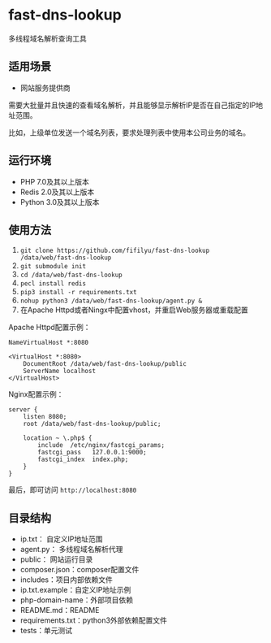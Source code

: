 # fast-dns-lookup

多线程域名解析查询工具

## 适用场景
* 网站服务提供商

需要大批量并且快速的查看域名解析，并且能够显示解析IP是否在自己指定的IP地址范围。

比如，上级单位发送一个域名列表，要求处理列表中使用本公司业务的域名。

## 运行环境
* PHP 7.0及其以上版本
* Redis 2.0及其以上版本
* Python 3.0及其以上版本

## 使用方法
1. `git clone https://github.com/fifilyu/fast-dns-lookup /data/web/fast-dns-lookup`
2. `git submodule init`
3. `cd /data/web/fast-dns-lookup`
4. `pecl install redis`
5. `pip3 install -r requirements.txt`
6. `nohup python3 /data/web/fast-dns-lookup/agent.py &`
7. 在Apache Httpd或者Ningx中配置vhost，并重启Web服务器或重载配置

Apache Httpd配置示例：

    NameVirtualHost *:8080
    
    <VirtualHost *:8080>
        DocumentRoot /data/web/fast-dns-lookup/public
        ServerName localhost
    </VirtualHost>

Nginx配置示例：

    server {
        listen 8080;
        root /data/web/fast-dns-lookup/public;
    
        location ~ \.php$ {
            include  /etc/nginx/fastcgi_params;
            fastcgi_pass   127.0.0.1:9000;
            fastcgi_index  index.php;
        }
    }


最后，即可访问 `http://localhost:8080`


## 目录结构

* ip.txt： 自定义IP地址范围
* agent.py： 多线程域名解析代理
* public： 网站运行目录
* composer.json：composer配置文件
* includes：项目内部依赖文件
* ip.txt.example：自定义IP地址示例
* php-domain-name：外部项目依赖
* README.md：README
* requirements.txt：python3外部依赖配置文件
* tests：单元测试